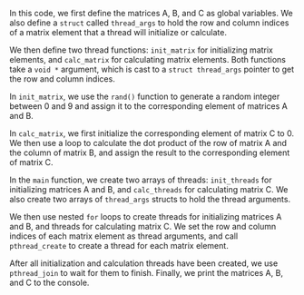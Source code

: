 
In this code, we first define the matrices A, B, and C as global variables. We also define a `struct` called `thread_args` to hold the row and column indices of a matrix element that a thread will initialize or calculate. 

We then define two thread functions: `init_matrix` for initializing matrix elements, and `calc_matrix` for calculating matrix elements. Both functions take a `void *` argument, which is cast to a `struct thread_args` pointer to get the row and column indices. 

In `init_matrix`, we use the `rand()` function to generate a random integer between 0 and 9 and assign it to the corresponding element of matrices A and B. 

In `calc_matrix`, we first initialize the corresponding element of matrix C to 0. We then use a loop to calculate the dot product of the row of matrix A and the column of matrix B, and assign the result to the corresponding element of matrix C.

In the `main` function, we create two arrays of threads: `init_threads` for initializing matrices A and B, and `calc_threads` for calculating matrix C. We also create two arrays of `thread_args` structs to hold the thread arguments.

We then use nested `for` loops to create threads for initializing matrices A and B, and threads for calculating matrix C. We set the row and column indices of each matrix element as thread arguments, and call `pthread_create` to create a thread for each matrix element.

After all initialization and calculation threads have been created, we use `pthread_join` to wait for them to finish. Finally, we print the matrices A, B, and C to the console.
